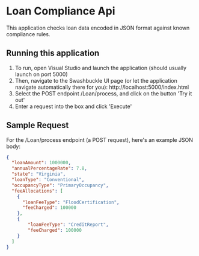 # Loan Compliance Api

This application checks loan data encoded in JSON format against known compliance rules.

## Running this application
1. To run, open Visual Studio and launch the application (should usually launch on port 5000)
1. Then, navigate to the Swashbuckle UI page (or let the application navigate automatically there for you):
http://localhost:5000/index.html
1. Select the POST endpoint /Loan/process, and click on the button 'Try it out'
1. Enter a request into the box and click 'Execute'

## Sample Request

For the /Loan/process endpoint (a POST request), here's an example JSON body:

```json
{
  "loanAmount": 1000000,
  "annualPercentageRate": 7.8,
  "state": "Virginia",
  "loanType": "Conventional",
  "occupancyType": "PrimaryOccupancy",
  "feeAllocations": [
    {
      "loanFeeType": "FloodCertification",
      "feeCharged": 100000
    },
    {
        "loanFeeType": "CreditReport",
        "feeCharged": 100000
    }
  ]
}
```